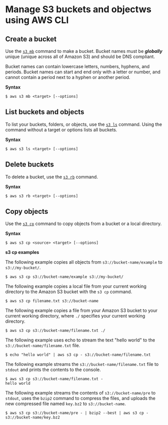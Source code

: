 # Manage S3 buckets and objectws using AWS CLI

Create a bucket
---------------

Use the [`s3 mb`](https://awscli.amazonaws.com/v2/documentation/api/latest/reference/s3/mb.html) command to make a bucket. Bucket names must be ***globally*** unique (unique across all of Amazon S3) and should be DNS compliant.

Bucket names can contain lowercase letters, numbers, hyphens, and periods. Bucket names can start and end only with a letter or number, and cannot contain a period next to a hyphen or another period.

**Syntax**

```
$ aws s3 mb <target> [--options]
```


List buckets and objects
------------------------

To list your buckets, folders, or objects, use the [`s3 ls`](https://awscli.amazonaws.com/v2/documentation/api/latest/reference/s3/ls.html) command. Using the command without a target or options lists all buckets.

**Syntax**

```
$ aws s3 ls <target> [--options]
```


Delete buckets
--------------

To delete a bucket, use the [`s3 rb`](https://awscli.amazonaws.com/v2/documentation/api/latest/reference/s3/rb.html) command.

**Syntax**

```
$ aws s3 rb <target> [--options]
```


Copy objects
------------

Use the [`s3 cp`](https://awscli.amazonaws.com/v2/documentation/api/latest/reference/s3/cp.html) command to copy objects from a bucket or a local directory.

**Syntax**

```
$ aws s3 cp <source> <target> [--options]
```


**s3 cp examples**

The following example copies all objects from `s3://bucket-name/example` to `s3://my-bucket/`.

```
$ aws s3 cp s3://bucket-name/example s3://my-bucket/
```

The following example copies a local file from your current working directory to the Amazon S3 bucket with the `s3 cp` command.

```
$ aws s3 cp filename.txt s3://bucket-name
```

The following example copies a file from your Amazon S3 bucket to your current working directory, where `./` specifies your current working directory.

```
$ aws s3 cp s3://bucket-name/filename.txt ./
```

The following example uses echo to stream the text "hello world" to the `s3://bucket-name/filename.txt` file.

```
$ echo "hello world" | aws s3 cp - s3://bucket-name/filename.txt
```

The following example streams the `s3://bucket-name/filename.txt` file to `stdout` and prints the contents to the console.

```
$ aws s3 cp s3://bucket-name/filename.txt -
hello world
```

The following example streams the contents of `s3://bucket-name/pre` to `stdout`, uses the `bzip2` command to compress the files, and uploads the new compressed file named `key.bz2` to `s3://bucket-name`.

```
$ aws s3 cp s3://bucket-name/pre - | bzip2 --best | aws s3 cp - s3://bucket-name/key.bz2
```

